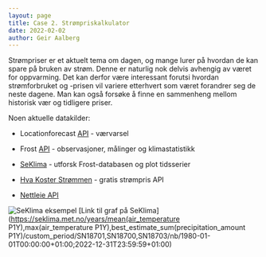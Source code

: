 ```yaml
---
layout: page
title: Case 2. Strømpriskalkulator
date: 2022-02-02
author: Geir Aalberg
---
```


Strømpriser er et aktuelt tema om dagen, og mange lurer på hvordan de kan spare
på bruken av strøm. Denne er naturlig nok delvis avhengig av været for oppvarming.
Det kan derfor være interessant forutsi hvordan strømforbruket og -prisen vil variere
etterhvert som været forandrer seg de neste dagene. Man kan også forsøke å finne
en sammenheng mellom historisk vær og tidligere priser.

Noen aktuelle datakilder:

- Locationforecast [API](/general) - værvarsel
- Frost [API](/general) - observasjoner, målinger og klimastatistikk
- [SeKlima](http://seklima.met.no/) - utforsk Frost-databasen og plot tidsserier

- [Hva Koster Strømmen](https://www.hvakosterstrommen.no/strompris-api) - gratis strømpris API
- [Nettleie API](https://data.norge.no/dataservices/937a0466-3f12-3219-8552-18689cf8d606)

![SeKlima eksempel](/images/examples/seklima.png)
[Link til graf på SeKlima](https://seklima.met.no/years/mean(air_temperature P1Y),max(air_temperature P1Y),best_estimate_sum(precipitation_amount P1Y)/custom_period/SN18701,SN18700,SN18703/nb/1980-01-01T00:00:00+01:00;2022-12-31T23:59:59+01:00)
